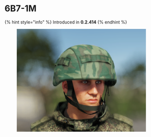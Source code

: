 # 6B7-1M

{% hint style="info" %}
Introduced in **0.2.414**
{% endhint %}

<figure><img src="../../../../../.gitbook/assets/изображение_2023-06-18_155912862.png" alt=""><figcaption></figcaption></figure>
